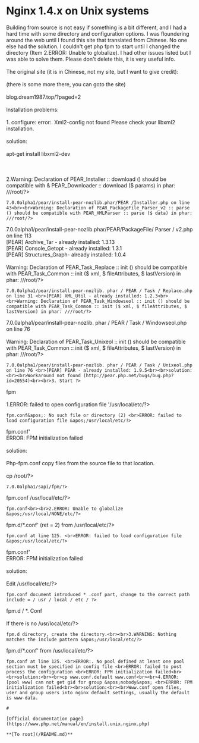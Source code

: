 # Nginx 1.4.x on Unix systems



Building from source is not easy if something is a bit different, and I had a hard time with some directory and configuration options. I was floundering around the web until I found this site that translated from Chinese. No one else had the solution.  I couldn&apos;t get php fpm to start until I changed the directory (Item 2.ERROR: Unable to globalize). I had other issues listed but I was able to solve them. Please don&apos;t delete this, it is very useful info.<br><br>The original site  (it is in Chinese, not my site, but I want to give credit):<br><br>(there is some more there, you can goto the site)<br><br>blog.dream1987.top/?paged=2<br><br>Installation problems:<br><br>1. configure: error:. Xml2-config not found Please check your libxml2 installation.<br><br>solution:<br><br>apt-get install libxml2-dev<br><br> <br><br>2.Warning: Declaration of PEAR_Installer :: download () should be compatible with &amp; PEAR_Downloader :: download ($ params) in phar: ///root/?>
```
7.0.0alpha1/pear/install-pear-nozlib.phar/PEAR /Installer.php on line 43<br><br>Warning: Declaration of PEAR_PackageFile_Parser_v2 :: parse () should be compatible with PEAR_XMLParser :: parse ($ data) in phar: ///root/?>
```
7.0.0alpha1/pear/install-pear-nozlib.phar/PEAR/PackageFile/ Parser / v2.php on line 113 <br>[PEAR] Archive_Tar - already installed: 1.3.13 <br>[PEAR] Console_Getopt - already installed: 1.3.1 <br>[PEAR] Structures_Graph- already installed: 1.0.4<br><br>Warning: Declaration of PEAR_Task_Replace :: init () should be compatible with PEAR_Task_Common :: init ($ xml, $ fileAttributes, $ lastVersion) in phar: ///root/?>
```
7.0.0alpha1/pear/install-pear-nozlib. phar / PEAR / Task / Replace.php on line 31 <br>[PEAR] XML_Util - already installed: 1.2.3<br><br>Warning: Declaration of PEAR_Task_Windowseol :: init () should be compatible with PEAR_Task_Common :: init ($ xml, $ fileAttributes, $ lastVersion) in phar: ///root/?>
```
7.0.0alpha1/pear/install-pear-nozlib. phar / PEAR / Task / Windowseol.php on line 76<br><br>Warning: Declaration of PEAR_Task_Unixeol :: init () should be compatible with PEAR_Task_Common :: init ($ xml, $ fileAttributes, $ lastVersion) in phar: ///root/?>
```
7.0.0alpha1/pear/install-pear-nozlib. phar / PEAR / Task / Unixeol.php on line 76 <br>[PEAR] PEAR - already installed: 1.9.5<br><br>solution:<br><br>Workaround not found (http://pear.php.net/bugs/bug.php?id=20554)<br><br>3. Start ?>
```
fpm<br><br>1.ERROR: failed to open configuration file &apos;/usr/local/etc/?>
```
fpm.conf&apos;: No such file or directory (2) <br>ERROR: failed to load configuration file &apos;/usr/local/etc/?>
```
fpm.conf&apos; <br>ERROR: FPM initialization failed<br><br>solution:<br><br>Php-fpm.conf copy files from the source file to that location.<br><br>cp /root/?>
```
7.0.0alpha1/sapi/fpm/?>
```
fpm.conf /usr/local/etc/?>
```
fpm.conf<br><br>2.ERROR: Unable to globalize &apos;/usr/local/NONE/etc/?>
```
fpm.d/*.conf&apos; (ret = 2) from /usr/local/etc/?>
```
fpm.conf at line 125. <br>ERROR: failed to load configuration file &apos;/usr/local/etc/?>
```
fpm.conf&apos; <br>ERROR: FPM initialization failed<br><br>solution:<br><br>Edit /usr/local/etc/?>
```
fpm.conf document introduced * .conf part, change to the correct path include = / usr / local / etc / ?>
```
fpm.d / *. Conf<br><br>If there is no /usr/local/etc/?>
```
fpm.d directory, create the directory.<br><br>3.WARNING: Nothing matches the include pattern &apos;/usr/local/etc/?>
```
fpm.d/*.conf&apos; from /usr/local/etc/?>
```
fpm.conf at line 125. <br>ERROR:. No pool defined at least one pool section must be specified in config file <br>ERROR: failed to post process the configuration <br>ERROR: FPM initialization failed<br><br>solution:<br><br>cp www.conf.default www.conf<br><br>4.ERROR: [pool www] can not get gid for group &apos;nobody&apos; <br>ERROR: FPM initialization failed<br><br>solution:<br><br>Www.conf open files, user and group users into nginx default settings, usually the default is www-data.  

#

[Official documentation page](https://www.php.net/manual/en/install.unix.nginx.php)

**[To root](/README.md)**